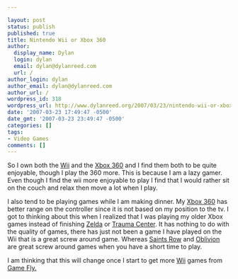 ```yaml
---

layout: post
status: publish
published: true
title: Nintendo Wii or Xbox 360
author:
  display_name: Dylan
  login: dylan
  email: dylan@dylanreed.com
  url: /
author_login: dylan
author_email: dylan@dylanreed.com
author_url: /
wordpress_id: 318
wordpress_url: http://www.dylanreed.org/2007/03/23/nintendo-wii-or-xbox-360/
date: '2007-03-23 17:49:47 -0500'
date_gmt: '2007-03-23 23:49:47 -0500'
categories: []
tags:
- Video Games
comments: []
---
```


So I own both the [Wii][1] and the [Xbox 360][2] and I find them both to be quite enjoyable, though I play the 360 more. This is because I am a lazy gamer. Even though I find the wii more enjoyable to play I find that I would rather sit on the couch and relax then move a lot when I play.

   [1]: http://www.amazon.com/Nintendo-LU308684100-Wii/dp/B0009VXBAQ/ref=pd_bbs_sr_1/002-3393638-4322433?ie=UTF8&s=videogames&qid=1174693605&sr=8-1
   [2]: http://www.amazon.com/Xbox-Console-20GB-Hard-Drive/dp/B000B43OY4/ref=pd_bbs_sr_1/002-3393638-4322433?ie=UTF8&s=videogames&qid=1174693629&sr=1-1

I also tend to be playing games while I am making dinner. My [Xbox 360][3] has better range on the controller since it is not based on my position to the tv. I got to thinking about this when I realized that I was playing my older Xbox games instead of finishing [Zelda][4] or [Trauma Center][5]. It has nothing to do with the quality of games, there has just not been a game I have played on the Wii that is a great screw around game. Whereas [Saints Row][6] and [Oblivion][7] are great screw around games when you have a short time to play.

   [3]: http://www.amazon.com/Xbox-Console-20GB-Hard-Drive/dp/B000B43OY4/ref=pd_bbs_sr_1/002-3393638-4322433?ie=UTF8&s=videogames&qid=1174693629&sr=1-1
   [4]: http://www.amazon.com/Legend-Zelda-Twilight-Princess/dp/B000FQBPCQ/ref=pd_bbs_sr_2/002-3393638-4322433?ie=UTF8&s=videogames&qid=1174693664&sr=1-2
   [5]: http://www.amazon.com/Wii-TC700011-Trauma-Center-Opinion/dp/B000GPW2QO/ref=pd_bbs_1/002-3393638-4322433?ie=UTF8&s=videogames&qid=1174693686&sr=1-1
   [6]: http://www.amazon.com/THQ-752919550021-Saints-Row/dp/B000BLM5PG/ref=pd_bbs_sr_1/002-3393638-4322433?ie=UTF8&s=videogames&qid=1174693703&sr=1-1
   [7]: http://www.amazon.com/Bethesda-39013-Elder-Scrolls-Oblivion/dp/B000GE7O9K/ref=pd_bbs_sr_1/002-3393638-4322433?ie=UTF8&s=videogames&qid=1174693721&sr=1-1

I am thinking that this will change once I start to get more [Wii][8] games from [Game Fly.][9]

   [8]: http://www.amazon.com/Nintendo-LU308684100-Wii/dp/B0009VXBAQ/ref=pd_bbs_sr_1/002-3393638-4322433?ie=UTF8&s=videogames&qid=1174693605&sr=8-1
   [9]: http://www.gamefly.com

